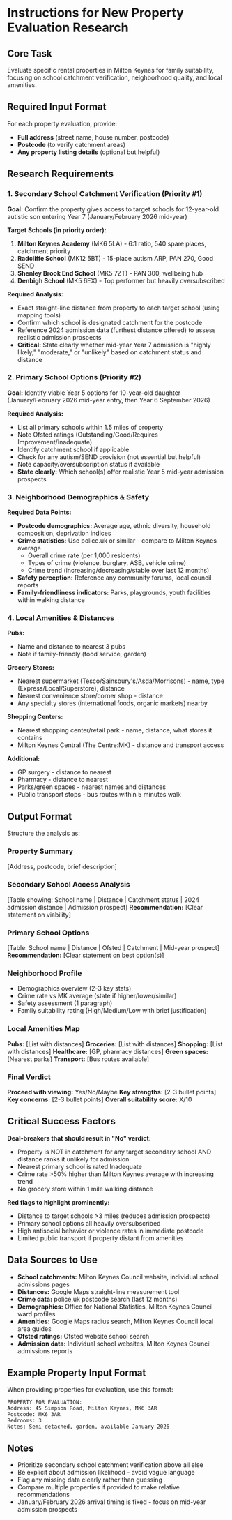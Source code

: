 # Instructions for New Property Evaluation Research

## Core Task
Evaluate specific rental properties in Milton Keynes for family suitability, focusing on school catchment verification, neighborhood quality, and local amenities.

## Required Input Format
For each property evaluation, provide:
- **Full address** (street name, house number, postcode)
- **Postcode** (to verify catchment areas)
- **Any property listing details** (optional but helpful)

## Research Requirements

### 1. Secondary School Catchment Verification (Priority #1)
**Goal:** Confirm the property gives access to target schools for 12-year-old autistic son entering Year 7 (January/February 2026 mid-year)

**Target Schools (in priority order):**
1. **Milton Keynes Academy** (MK6 5LA) - 6:1 ratio, 540 spare places, catchment priority
2. **Radcliffe School** (MK12 5BT) - 15-place autism ARP, PAN 270, Good SEND
3. **Shenley Brook End School** (MK5 7ZT) - PAN 300, wellbeing hub
4. **Denbigh School** (MK5 6EX) - Top performer but heavily oversubscribed

**Required Analysis:**
- Exact straight-line distance from property to each target school (using mapping tools)
- Confirm which school is designated catchment for the postcode
- Reference 2024 admission data (furthest distance offered) to assess realistic admission prospects
- **Critical:** State clearly whether mid-year Year 7 admission is "highly likely," "moderate," or "unlikely" based on catchment status and distance

### 2. Primary School Options (Priority #2)
**Goal:** Identify viable Year 5 options for 10-year-old daughter (January/February 2026 mid-year entry, then Year 6 September 2026)

**Required Analysis:**
- List all primary schools within 1.5 miles of property
- Note Ofsted ratings (Outstanding/Good/Requires Improvement/Inadequate)
- Identify catchment school if applicable
- Check for any autism/SEND provision (not essential but helpful)
- Note capacity/oversubscription status if available
- **State clearly:** Which school(s) offer realistic Year 5 mid-year admission prospects

### 3. Neighborhood Demographics & Safety
**Required Data Points:**
- **Postcode demographics:** Average age, ethnic diversity, household composition, deprivation indices
- **Crime statistics:** Use police.uk or similar - compare to Milton Keynes average
  - Overall crime rate (per 1,000 residents)
  - Types of crime (violence, burglary, ASB, vehicle crime)
  - Crime trend (increasing/decreasing/stable over last 12 months)
- **Safety perception:** Reference any community forums, local council reports
- **Family-friendliness indicators:** Parks, playgrounds, youth facilities within walking distance

### 4. Local Amenities & Distances

**Pubs:**
- Name and distance to nearest 3 pubs
- Note if family-friendly (food service, garden)

**Grocery Stores:**
- Nearest supermarket (Tesco/Sainsbury's/Asda/Morrisons) - name, type (Express/Local/Superstore), distance
- Nearest convenience store/corner shop - distance
- Any specialty stores (international foods, organic markets) nearby

**Shopping Centers:**
- Nearest shopping center/retail park - name, distance, what stores it contains
- Milton Keynes Central (The Centre:MK) - distance and transport access

**Additional:**
- GP surgery - distance to nearest
- Pharmacy - distance to nearest
- Parks/green spaces - nearest names and distances
- Public transport stops - bus routes within 5 minutes walk

## Output Format

Structure the analysis as:

### Property Summary
[Address, postcode, brief description]

### Secondary School Access Analysis
[Table showing: School name | Distance | Catchment status | 2024 admission distance | Admission prospect]
**Recommendation:** [Clear statement on viability]

### Primary School Options
[Table: School name | Distance | Ofsted | Catchment | Mid-year prospect]
**Recommendation:** [Clear statement on best option(s)]

### Neighborhood Profile
- Demographics overview (2-3 key stats)
- Crime rate vs MK average (state if higher/lower/similar)
- Safety assessment (1 paragraph)
- Family suitability rating (High/Medium/Low with brief justification)

### Local Amenities Map
**Pubs:** [List with distances]
**Groceries:** [List with distances]
**Shopping:** [List with distances]
**Healthcare:** [GP, pharmacy distances]
**Green spaces:** [Nearest parks]
**Transport:** [Bus routes available]

### Final Verdict
**Proceed with viewing:** Yes/No/Maybe
**Key strengths:** [2-3 bullet points]
**Key concerns:** [2-3 bullet points]
**Overall suitability score:** X/10

## Critical Success Factors

**Deal-breakers that should result in "No" verdict:**
- Property is NOT in catchment for any target secondary school AND distance ranks it unlikely for admission
- Nearest primary school is rated Inadequate
- Crime rate >50% higher than Milton Keynes average with increasing trend
- No grocery store within 1 mile walking distance

**Red flags to highlight prominently:**
- Distance to target schools >3 miles (reduces admission prospects)
- Primary school options all heavily oversubscribed
- High antisocial behavior or violence rates in immediate postcode
- Limited public transport if property distant from amenities

## Data Sources to Use

- **School catchments:** Milton Keynes Council website, individual school admissions pages
- **Distances:** Google Maps straight-line measurement tool
- **Crime data:** police.uk postcode search (last 12 months)
- **Demographics:** Office for National Statistics, Milton Keynes Council ward profiles
- **Amenities:** Google Maps radius search, Milton Keynes Council local area guides
- **Ofsted ratings:** Ofsted website school search
- **Admission data:** Individual school websites, Milton Keynes Council admissions reports

## Example Property Input Format

When providing properties for evaluation, use this format:

```
PROPERTY FOR EVALUATION:
Address: 45 Simpson Road, Milton Keynes, MK6 3AR
Postcode: MK6 3AR
Bedrooms: 3
Notes: Semi-detached, garden, available January 2026
```

## Notes
- Prioritize secondary school catchment verification above all else
- Be explicit about admission likelihood - avoid vague language
- Flag any missing data clearly rather than guessing
- Compare multiple properties if provided to make relative recommendations
- January/February 2026 arrival timing is fixed - focus on mid-year admission prospects